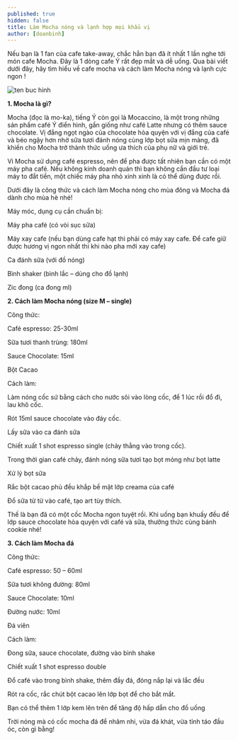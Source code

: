 ```yaml
---
published: true
hidden: false
title: Làm Mocha nóng và lạnh hợp mọi khẩu vị
author: [doanbinh] 
---
```



Nếu bạn là 1 fan của cafe take-away, chắc hẳn bạn đã ít nhất 1 lần nghe tới món cafe Mocha. Đây là 1 dòng cafe Ý rất đẹp mắt và dễ uống. Qua bài viết dưới đây, hãy tìm hiểu về cafe mocha và cách làm Mocha nóng và lạnh cực ngon !

![ten buc hinh](https://nguyenlieuphachehanoi.com/wp-content/uploads/2018/04/mocha-no%CC%81ng.jpg "ten buc hinh")

**1. Mocha là gì?**

Mocha (đọc là mo-ka), tiếng Ý còn gọi là Mocaccino, là một trong những sản phẩm café Ý điển hình, gần giống như café Latte nhưng có thêm sauce chocolate. Vị đắng ngọt ngào của chocolate hòa quyện với vị đắng của café và béo ngậy hơn nhờ sữa tươi đánh nóng cùng lớp bọt sữa mịn màng, đã khiến cho Mocha trở thành thức uống ưa thích của phụ nữ và giới trẻ.

Vì Mocha sử dụng café espresso, nên để pha được tất nhiên bạn cần có một máy pha café. Nếu không kinh doanh quán thì bạn không cần đầu tư loại máy to đắt tiền, một chiếc máy pha nhỏ xinh xinh là có thể dùng được rồi.

Dưới đây là công thức và cách làm Mocha nóng cho mùa đông và Mocha đá dành cho mùa hè nhé!

Máy móc, dụng cụ cần chuẩn bị:

Máy pha café (có vòi sục sữa)

Máy xay cafe (nếu bạn dùng cafe hạt thì phải có máy xay cafe. Để cafe giữ được hương vị ngon nhất thì khi nào pha mới xay cafe)

Ca đánh sữa (với đồ nóng)

Bình shaker (bình lắc – dùng cho đồ lạnh)

Zic đong (ca đong ml)

**2. Cách làm Mocha nóng (size M – single)**


Công thức:

Café espresso: 25-30ml

Sữa tươi thanh trùng: 180ml

Sauce Chocolate: 15ml

Bột Cacao

Cách làm:

Làm nóng cốc sứ bằng cách cho nước sôi vào lòng cốc, để 1 lúc rồi đổ đi, lau khô cốc.

Rót 15ml sauce chocolate vào đáy cốc.

Lấy sữa vào ca đánh sữa

Chiết xuất 1 shot espresso single (chảy thẳng vào trong cốc).

Trong thời gian café chảy, đánh nóng sữa tươi tạo bọt mỏng như bọt latte

Xử lý bọt sữa

Rắc bột cacao phủ đều khắp bề mặt lớp creama của café

Đổ sữa từ từ vào café, tạo art tùy thích.

Thế là bạn đã có một cốc Mocha ngon tuyệt rồi. Khi uống bạn khuấy đều để lớp sauce chocolate hòa quyện với café và sữa, thưởng thức cùng bánh cookie nhé!


**3. Cách làm Mocha đá**

Công thức:

Café espresso: 50 – 60ml

Sữa tươi không đường: 80ml

Sauce Chocolate: 10ml

Đường nước: 10ml

Đá viên

Cách làm:

Đong sữa, sauce chocolate, đường vào bình shake

Chiết xuất 1 shot espresso double

Đổ café vào trong bình shake, thêm đầy đá, đóng nắp lại và lắc đều

Rót ra cốc, rắc chút bột cacao lên lớp bọt để cho bắt mắt.

Bạn có thể thêm 1 lớp kem lên trên để tăng độ hấp dẫn cho đồ uống

Trời nóng mà có cốc mocha đá để nhâm nhi, vừa đá khát, vừa tỉnh táo đầu óc, còn gì bằng!